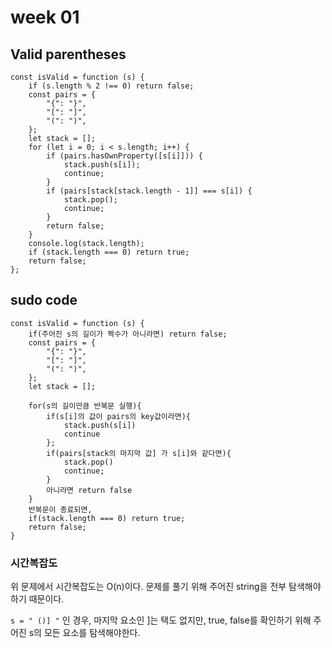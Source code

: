# week 01 

## Valid parentheses

```
const isValid = function (s) {
	if (s.length % 2 !== 0) return false;
	const pairs = {
		"{": "}",
		"[": "]",
		"(": ")",
	};
	let stack = [];
	for (let i = 0; i < s.length; i++) {
		if (pairs.hasOwnProperty([s[i]])) {
			stack.push(s[i]);
			continue;
		}
		if (pairs[stack[stack.length - 1]] === s[i]) {
			stack.pop();
			continue;
		}
		return false;
	}
	console.log(stack.length);
	if (stack.length === 0) return true;
	return false;
};
```

## sudo code

```
const isValid = function (s) {
	if(주어진 s의 길이가 짝수가 아니라면) return false;
	const pairs = {
		"{": "}",
		"[": "]",
		"(": ")",
	}; 
	let stack = [];
	
	for(s의 길이만큼 반복문 실행){
		if(s[i]의 값이 pairs의 key값이라면){
			stack.push(s[i])
			continue
		};
		if(pairs[stack의 마지막 값] 가 s[i]와 같다면){
			stack.pop()
			continue;
		}
		아니라면 return false
	}
	반복문이 종료되면,
	if(stack.length === 0) return true;
	return false;
}
```

### 시간복잡도

위 문제에서 시간복잡도는 O(n)이다. 문제를 풀기 위해 주어진 string을 전부 탐색해야하기 때문이다.

` s = " ()] " ` 인 경우,  마지막 요소인 ]는 택도 없지만, true, false를 확인하기 위해 주어진 s의 모든 요소를 탐색해야한다.

